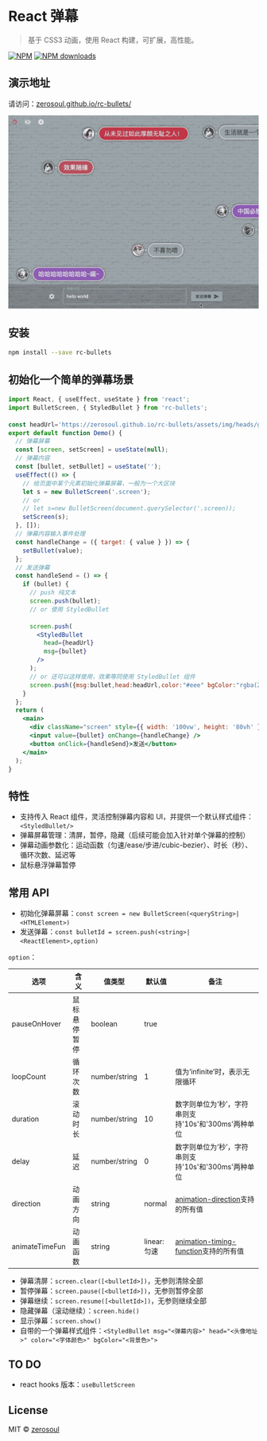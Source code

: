 # React 弹幕

> 基于 CSS3 动画，使用 React 构建，可扩展，高性能。

[![NPM](https://img.shields.io/npm/v/rc-bullets.svg)](https://www.npmjs.com/package/rc-bullets) [![NPM downloads](https://img.shields.io/npm/dm/rc-bullets.svg)](http://npmjs.com/package/rc-bullets)

## 演示地址

请访问：[zerosoul.github.io/rc-bullets/](https://zerosoul.github.io/rc-bullets/)

![demo gif](demo.gif)

## 安装

```bash
npm install --save rc-bullets
```

## 初始化一个简单的弹幕场景

```jsx
import React, { useEffect, useState } from 'react';
import BulletScreen, { StyledBullet } from 'rc-bullets';

const headUrl='https://zerosoul.github.io/rc-bullets/assets/img/heads/girl.jpg';
export default function Demo() {
  // 弹幕屏幕
  const [screen, setScreen] = useState(null);
  // 弹幕内容
  const [bullet, setBullet] = useState('');
  useEffect(() => {
    // 给页面中某个元素初始化弹幕屏幕，一般为一个大区块
    let s = new BulletScreen('.screen');
    // or
    // let s=new BulletScreen(document.querySelector('.screen));
    setScreen(s);
  }, []);
  // 弹幕内容输入事件处理
  const handleChange = ({ target: { value } }) => {
    setBullet(value);
  };
  // 发送弹幕
  const handleSend = () => {
    if (bullet) {
      // push 纯文本
      screen.push(bullet);
      // or 使用 StyledBullet

      screen.push(
        <StyledBullet
          head={headUrl}
          msg={bullet}
        />
      );
      // or 还可以这样使用，效果等同使用 StyledBullet 组件
      screen.push({msg:bullet,head:headUrl,color:"#eee" bgColor:"rgba(2,2,2,.3)"})
    }
  };
  return (
    <main>
      <div className="screen" style={{ width: '100vw', height: '80vh' }}></div>
      <input value={bullet} onChange={handleChange} />
      <button onClick={handleSend}>发送</button>
    </main>
  );
}
```

## 特性

- 支持传入 React 组件，灵活控制弹幕内容和 UI，并提供一个默认样式组件：`<StyledBullet/>`
- 弹幕屏幕管理：清屏，暂停，隐藏（后续可能会加入针对单个弹幕的控制）
- 弹幕动画参数化：运动函数（匀速/ease/步进/cubic-bezier）、时长（秒）、循环次数、延迟等
- 鼠标悬浮弹幕暂停

## 常用 API

- 初始化弹幕屏幕：`const screen = new BulletScreen(<queryString>|<HTMLElement>)`
- 发送弹幕：`const bulletId = screen.push(<string>|<ReactElement>,option)`

`option`：

| 选项           | 含义         | 值类型        | 默认值      | 备注                                                                                                                |
| -------------- | ------------ | ------------- | ----------- | ------------------------------------------------------------------------------------------------------------------- |
| pauseOnHover   | 鼠标悬停暂停 | boolean       | true        |                                                                                                                     |
| loopCount      | 循环次数     | number/string | 1           | 值为‘infinite’时，表示无限循环                                                                                      |
| duration       | 滚动时长     | number/string | 10          | 数字则单位为‘秒’，字符串则支持'10s'和'300ms'两种单位                                                                |
| delay          | 延迟         | number/string | 0           | 数字则单位为‘秒’，字符串则支持'10s'和'300ms'两种单位                                                                | [animation-delay](https://developer.mozilla.org/en-US/docs/Web/CSS/animation-delay)支持的所有值 |
| direction      | 动画方向     | string        | normal      | [animation-direction](https://developer.mozilla.org/en-US/docs/Web/CSS/animation-direction)支持的所有值             |
| animateTimeFun | 动画函数     | string        | linear:匀速 | [animation-timing-function](https://developer.mozilla.org/en-US/docs/Web/CSS/animation-timing-function)支持的所有值 |

- 弹幕清屏：`screen.clear([<bulletId>])`，无参则清除全部
- 暂停弹幕：`screen.pause([<bulletId>])`，无参则暂停全部
- 弹幕继续：`screen.resume([<bulletId>])`，无参则继续全部
- 隐藏弹幕（滚动继续）：`screen.hide()`
- 显示弹幕：`screen.show()`
- 自带的一个弹幕样式组件：`<StyledBullet msg="<弹幕内容>" head="<头像地址>" color="<字体颜色>" bgColor="<背景色>">`

## TO DO

- react hooks 版本：`useBulletScreen`

## License

MIT © [zerosoul](https://github.com/zerosoul)
